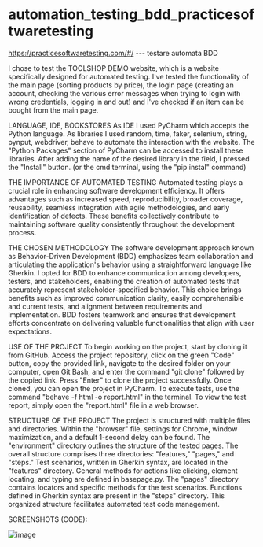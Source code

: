 # automation_testing_bdd_practicesoftwaretesting
https://practicesoftwaretesting.com/#/ --- testare automata BDD


I chose to test the TOOLSHOP DEMO website, which is a website specifically designed for automated testing. I've tested the functionality of the main page (sorting products by price), the login page (creating an account, checking the various error messages when trying to login with wrong credentials, logging in and out) and I've checked if an item can be bought from the main page.

LANGUAGE, IDE, BOOKSTORES
As IDE I used PyCharm which accepts the Python language. As libraries I used random, time, faker, selenium, string, pynput, webdriver, behave to automate the interaction with the website. The "Python Packages" section of PyCharm can be accessed to install these libraries. After adding the name of the desired library in the field, I pressed the "Install" button. (or the cmd terminal, using the "pip instal" command)

THE IMPORTANCE OF AUTOMATED TESTING
Automated testing plays a crucial role in enhancing software development efficiency. It offers advantages such as increased speed, reproducibility, broader coverage, reusability, seamless integration with agile methodologies, and early identification of defects. These benefits collectively contribute to maintaining software quality consistently throughout the development process.

THE CHOSEN METHODOLOGY
The software development approach known as Behavior-Driven Development (BDD) emphasizes team collaboration and articulating the application's behavior using a straightforward language like Gherkin. I opted for BDD to enhance communication among developers, testers, and stakeholders, enabling the creation of automated tests that accurately represent stakeholder-specified behavior. This choice brings benefits such as improved communication clarity, easily comprehensible and current tests, and alignment between requirements and implementation. BDD fosters teamwork and ensures that development efforts concentrate on delivering valuable functionalities that align with user expectations.

USE OF THE PROJECT
To begin working on the project, start by cloning it from GitHub. Access the project repository, click on the green "Code" button, copy the provided link, navigate to the desired folder on your computer, open Git Bash, and enter the command "git clone" followed by the copied link. Press "Enter" to clone the project successfully. Once cloned, you can open the project in PyCharm. To execute tests, use the command "behave -f html -o report.html" in the terminal. To view the test report, simply open the "report.html" file in a web browser.

STRUCTURE OF THE PROJECT
The project is structured with multiple files and directories. Within the "browser" file, settings for Chrome, window maximization, and a default 1-second delay can be found. The "environment" directory outlines the structure of the tested pages. The overall structure comprises three directories: "features," "pages," and "steps." Test scenarios, written in Gherkin syntax, are located in the "features" directory. General methods for actions like clicking, element locating, and typing are defined in basepage.py. The "pages" directory contains locators and specific methods for the test scenarios. Functions defined in Gherkin syntax are present in the "steps" directory. This organized structure facilitates automated test code management.

SCREENSHOTS (CODE):

![image](https://github.com/MariusNarcisZelionenchi/automation_testing_bdd_practicesoftwaretesting/assets/123659805/108276b2-a9bc-4efc-aa4f-5b0e69e0b935)
